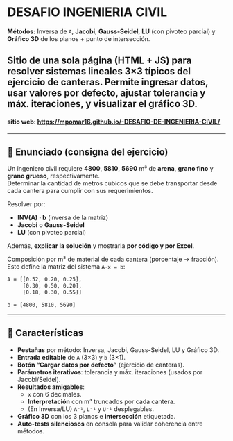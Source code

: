 # DESAFIO INGENIERIA CIVIL
**Métodos:** Inversa de `A`, **Jacobi**, **Gauss-Seidel**, **LU** (con pivoteo parcial) y **Gráfico 3D** de los planos + punto de intersección.

Sitio de una sola página (HTML + JS) para resolver sistemas lineales **3×3** típicos del ejercicio de canteras. Permite **ingresar datos**, usar **valores por defecto**, ajustar **tolerancia** y **máx. iteraciones**, y visualizar el **gráfico 3D**.
---
#### sitio web: https://mpomar16.github.io/-DESAFIO-DE-INGENIERIA-CIVIL/
---

## 📄 Enunciado (consigna del ejercicio)
Un ingeniero civil requiere **4800**, **5810**, **5690** m³ de **arena**, **grano fino** y **grano grueso**, respectivamente.  
Determinar la cantidad de metros cúbicos que se debe transportar desde cada cantera para cumplir con sus requerimientos.

Resolver por:
- **INV(A) · b** (inversa de la matriz)
- **Jacobi** o **Gauss-Seidel**
- **LU** (con pivoteo parcial)

Además, **explicar la solución** y mostrarla **por código y por Excel**.

Composición por m³ de material de cada cantera (porcentaje → fracción). Esto define la matriz del sistema `A·x = b`:

```txt
A = [[0.52, 0.20, 0.25],
     [0.30, 0.50, 0.20],
     [0.18, 0.30, 0.55]]

b = [4800, 5810, 5690]
```
---

## 🎯 Características
- **Pestañas** por método: Inversa, Jacobi, Gauss-Seidel, LU y Gráfico 3D.
- **Entrada editable** de `A` (3×3) y `b` (3×1).
- **Botón “Cargar datos por defecto”** (ejercicio de canteras).
- **Parámetros iterativos**: tolerancia y máx. iteraciones (usados por Jacobi/Seidel).
- **Resultados amigables**:
  - `x` con 6 decimales.
  - **Interpretación** con m³ truncados por cada cantera.
  - (En Inversa/LU) `A⁻¹`, `L⁻¹` y `U⁻¹` desplegables.
- **Gráfico 3D** con los 3 planos e **intersección** etiquetada.
- **Auto-tests silenciosos** en consola para validar coherencia entre métodos.
